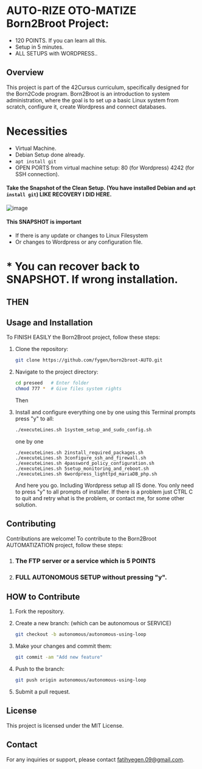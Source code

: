 # AUTO-RIZE OTO-MATIZE Born2Broot Project: 
*  120 POINTS. If you can learn all this.
*  Setup in 5 minutes.
*  ALL SETUPS with WORDPRESS..

## Overview
This project is part of the 42Cursus curriculum, specifically designed for the Born2Code program. Born2Broot is an introduction to system administration, where the goal is to set up a basic Linux system from scratch, configure it, create Wordpress and connect databases.

# Necessities
   * Virtual Machine.
   * Debian Setup done already.
   * ```apt install git```
   * OPEN PORTS from virtual machine setup: 80 (for Wordpress) 4242 (for SSH connection). 

#### Take the Snapshot of the Clean Setup. (You have installed Debian and ```apt install git```) LIKE RECOVERY I DID HERE.
   ![image](https://github.com/fygen/preseed/assets/25952641/69511f98-6acf-4385-a24e-70be3927f409)
   
#### This SNAPSHOT is important 
   * If there is any update or changes to Linux Filesystem
   * Or changes to Wordpress or any configuration file.
# * You can recover back to SNAPSHOT. If wrong installation.

## THEN

## Usage and Installation
To FINISH EASILY the Born2Broot project, follow these steps:

1. Clone the repository:
   ```bash
   git clone https://github.com/fygen/born2broot-AUTO.git
   ```

2. Navigate to the project directory:
   ```bash
   cd preseed   # Enter folder
   chmod 777 *  # Give files system rights
   ```
   Then

3. Install and configure everything one by one using this Terminal prompts press "y" to all:
   ```bash
   ./executeLines.sh 1system_setup_and_sudo_config.sh
   ```
   one by one
   ```
   ./executeLines.sh 2install_required_packages.sh
   ./executeLines.sh 3configure_ssh_and_firewall.sh
   ./executeLines.sh 4password_policy_configuration.sh
   ./executeLines.sh 5setup_monitoring_and_reboot.sh
   ./executeLines.sh 6wordpress_lighttpd_mariaDB_php.sh
   ```
   
   And here you go. Including Wordpress setup all IS done. You only need to press "y" to all prompts of installer.
   If there is a problem just CTRL C to quit and retry what is the problem, or contact me, for some other solution.

## Contributing
Contributions are welcome! To contribute to the Born2Broot AUTOMATIZATION project, follow these steps:

1. ### The FTP server or a service which is 5 POINTS 

2. ### FULL AUTONOMOUS SETUP without pressing "y".

## HOW to Contribute 

1. Fork the repository.

2. Create a new branch: (which can be autonomous or SERVICE)
   ```bash
   git checkout -b autonomous/autonomous-using-loop
   ```

3. Make your changes and commit them:
   ```bash
   git commit -am "Add new feature"
   ```

4. Push to the branch:
   ```bash
   git push origin autonomous/autonomous-using-loop
   ```

5. Submit a pull request.

## License
This project is licensed under the MIT License.

## Contact
For any inquiries or support, please contact [fatihyegen.09@gmail.com](mailto:fatihyegen.09@gmail.com).
